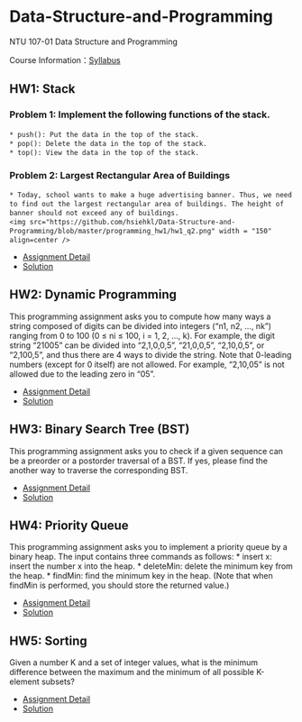 # Data-Structure-and-Programming

NTU 107-01
Data Structure and Programming

Course Information：[Syllabus](https://nol2.aca.ntu.edu.tw/nol/coursesearch/print_table.php?course_id=901%2031900&class=02&dpt_code=9010&ser_no=22203&semester=107-1&lang=EN)

## HW1: Stack
### Problem 1: Implement the following functions of the stack.
    * push(): Put the data in the top of the stack.
    * pop(): Delete the data in the top of the stack.
    * top(): View the data in the top of the stack.
### Problem 2: Largest Rectangular Area of Buildings
    * Today, school wants to make a huge advertising banner. Thus, we need to find out the largest rectangular area of buildings. The height of banner should not exceed any of buildings.
    <img src="https://github.com/hsiehkl/Data-Structure-and-Programming/blob/master/programming_hw1/hw1_q2.png" width = "150"  align=center />

+ [Assignment Detail](https://github.com/hsiehkl/Data-Structure-and-Programming/blob/master/programming_hw1/programming_hw1.pdf)
+ [Solution](https://github.com/hsiehkl/Data-Structure-and-Programming/blob/master/programming_hw1/programming_hw1.py)

## HW2: Dynamic Programming
This programming assignment asks you to compute how many ways a string composed of digits can be divided into integers (“n1, n2, ..., nk”) ranging from 0 to 100 (0 ≤ ni ≤ 100, i = 1, 2, ..., k). For example, the digit string “21005” can be divided into “2,1,0,0,5”, “21,0,0,5”, “2,10,0,5”, or “2,100,5”, and thus there are 4 ways to divide the string. Note that 0-leading numbers (except for 0 itself) are not allowed. For example, “2,10,05” is not allowed due to the leading zero in “05”.

+ [Assignment Detail](https://github.com/hsiehkl/Data-Structure-and-Programming/blob/master/programming_hw2/programming_hw2.pdf)
+ [Solution](https://github.com/hsiehkl/Data-Structure-and-Programming/blob/master/programming_hw2/programming_hw2.py)

## HW3: Binary Search Tree (BST)
This programming assignment asks you to check if a given sequence can be a preorder or a postorder traversal of a BST. If yes, please find the another way to traverse the corresponding BST.

+ [Assignment Detail](https://github.com/hsiehkl/Data-Structure-and-Programming/blob/master/programming_hw3/PA3.pdf)
+ [Solution](https://github.com/hsiehkl/Data-Structure-and-Programming/blob/master/programming_hw3/programming_hw3.py)

## HW4: Priority Queue
This programming assignment asks you to implement a priority queue by a binary heap. The input contains three commands as follows:
    * insert x: insert the number x into the heap.
    * deleteMin: delete the minimum key from the heap. 
    * findMin: find the minimum key in the heap. (Note that when findMin is performed, you should store the returned value.)

+ [Assignment Detail](https://github.com/hsiehkl/Data-Structure-and-Programming/blob/master/programming_hw4/programming_hw4.pdf)
+ [Solution](https://github.com/hsiehkl/Data-Structure-and-Programming/blob/master/programming_hw4/programming_hw4.py)

## HW5: Sorting
Given a number K and a set of integer values, what is the minimum difference between the maximum and the minimum of all possible K-element subsets?

+ [Assignment Detail](https://github.com/hsiehkl/Data-Structure-and-Programming/blob/master/programming_hw5/PA5.pdf)
+ [Solution](https://github.com/hsiehkl/Data-Structure-and-Programming/blob/master/programming_hw5/programming_hw5.py)

